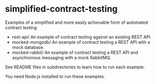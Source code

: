 # simplified-contract-testing

Examples of a simplified and more easily achievable form of automated contract testing:

- rest-api/         An example of contract testing against an existing REST API.
- mocked-mongodb/   An example of contract testing a REST API with a mock database.
- mocked-rabbit/    An example of contract testing a REST API and asynchronous messaging with a mock RabbitMQ.

See README files in subdirectories to learn how to run each example.

You need Node.js installed to run these examples.